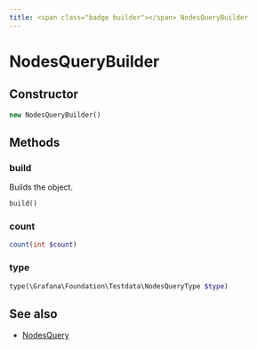 ```yaml
---
title: <span class="badge builder"></span> NodesQueryBuilder
---
```

# <span class="badge builder"></span> NodesQueryBuilder

## Constructor

```php
new NodesQueryBuilder()
```
## Methods

### <span class="badge object-method"></span> build

Builds the object.

```php
build()
```

### <span class="badge object-method"></span> count

```php
count(int $count)
```

### <span class="badge object-method"></span> type

```php
type(\Grafana\Foundation\Testdata\NodesQueryType $type)
```

## See also

 * <span class="badge object-type-class"></span> [NodesQuery](./object-NodesQuery.md)
